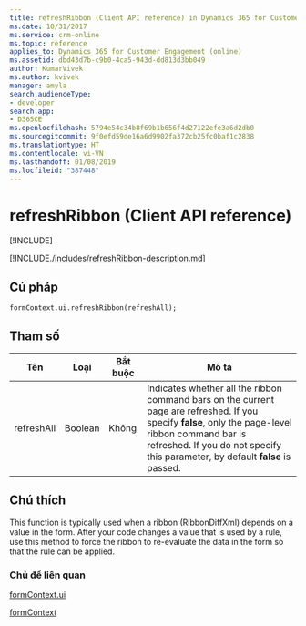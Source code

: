 ```yaml
---
title: refreshRibbon (Client API reference) in Dynamics 365 for Customer Engagement| MicrosoftDocs
ms.date: 10/31/2017
ms.service: crm-online
ms.topic: reference
applies_to: Dynamics 365 for Customer Engagement (online)
ms.assetid: dbd43d7b-c9b0-4ca5-943d-dd813d3bb049
author: KumarVivek
ms.author: kvivek
manager: amyla
search.audienceType:
- developer
search.app:
- D365CE
ms.openlocfilehash: 5794e54c34b8f69b1b656f4d27122efe3a6d2db0
ms.sourcegitcommit: 9f0efd59de16a6d9902fa372cb25fc0baf1c2838
ms.translationtype: HT
ms.contentlocale: vi-VN
ms.lasthandoff: 01/08/2019
ms.locfileid: "387448"
---
```

# <a name="refreshribbon-client-api-reference"></a>refreshRibbon (Client API reference)

[!INCLUDE[](../../../../includes/cc_applies_to_update_9_0_0.md)]

[!INCLUDE[./includes/refreshRibbon-description.md](./includes/refreshRibbon-description.md)]

## <a name="syntax"></a>Cú pháp

`formContext.ui.refreshRibbon(refreshAll);`

## <a name="parameter"></a>Tham số

|Tên|Loại|Bắt buộc|Mô tả|
|--|--|--|--|
|refreshAll|Boolean|Không|Indicates whether all the ribbon command bars on the current page are refreshed. If you specify **false**, only the page-level ribbon command bar is refreshed. If you do not specify this parameter, by default **false** is passed.|

## <a name="remarks"></a>Chú thích

 This function is typically used when a ribbon <EnableRule> (RibbonDiffXml) depends on a value in the form. After your code changes a value that is used by a rule, use this method to force the ribbon to re-evaluate the data in the form so that the rule can be applied.

### <a name="related-topics"></a>Chủ đề liên quan

[formContext.ui](../formContext-ui.md)

[formContext](../../clientapi-form-context.md)

